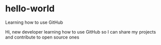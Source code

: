 # hello-world
Learning how to use GitHub

Hi, new developer learning how to use GitHub so I can share my projects and contribute to open source ones
